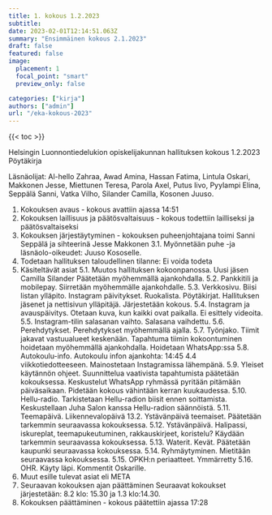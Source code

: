```yaml
---
title: 1. kokous 1.2.2023
subtitle: 
date: 2023-02-01T12:14:51.063Z
summary: "Ensimmäinen kokous 2.1.2023"
draft: false
featured: false
image:
  placement: 1
  focal_point: "smart"
  preview_only: false

categories: ["kirja"]
authors: ["admin"]
url: "/eka-kokous-2023"
---
```

{{< toc >}}

Helsingin Luonnontiedelukion opiskelijakunnan hallituksen kokous 1.2.2023
Pöytäkirja

Läsnäolijat:
Al-hello Zahraa, Awad Amina, Hassan Fatima, Lintula Oskari, Makkonen Jesse, Miettunen Teresa, Parola Axel, Putus Iivo, Pyylampi Elina, Seppälä Sanni, Vatka Vilho, Silander Camilla, Kosonen Juuso.

1. Kokouksen avaus - kokous avattiin ajassa 14:51
2. Kokouksen laillisuus ja päätösvaltaisuus - kokous todettiin lailliseksi ja
päätösvaltaiseksi
3. Kokouksen järjestäytyminen - kokouksen puheenjohtajana toimi Sanni Seppälä  ja sihteerinä Jesse Makkonen
	3.1. Myönnetään puhe -ja läsnäolo-oikeudet: Juuso Kososelle.
4. Todetaan hallituksen taloudellinen tilanne:  Ei voida todeta
5. Käsiteltävät asiat
	5.1. Muutos hallituksen kokoonpanossa.
		Uusi jäsen Camilla Silander
		Päätetään myöhemmällä ajankohdalla.
	5.2. Pankkitili ja mobilepay.
		Siirretään myöhemmälle ajankohdalle.
5.3. Verkkosivu.
		Biisi listan ylläpito.
		Instagram päivitykset.
		Ruokalista.
		Pöytäkirjat.
		Hallituksen jäsenet ja nettisivun ylläpitäjä.
		Järjestetään kokous. 
	5.4. Instagram ja avauspäivitys.
		Otetaan kuva, kun kaikki ovat paikalla.
		Ei esittely videoita.
	5.5. Instagram-tilin salasanan vaihto.
		Salasana vaihdettu.
	5.6. Perehdytykset.
		Perehdytykset myöhemmällä ajalla.
	5.7. Työnjako.
		Tiimit jakavat vastuualueet keskenään.
		Tapahtuma tiimin kokoontuminen hoidetaan myöhemmällä ajankohdalla.
		Hoidetaan WhatsApp:ssa
	5.8. Autokoulu-info.
		Autokoulu infon ajankohta: 14:45 4.4 viikkotiedotteeseen.
		Mainostetaan Instagramissa lähempänä.
	5.9. Yleiset käytännön ohjeet.
		Suunnittelua vaativista tapahtumista päätetään kokouksessa. 
		Keskustelut WhatsApp ryhmässä pyritään pitämään päiväsaikaan. 
		Pidetään kokous vähintään kerran kuukaudessa.
	5.10. Hellu-radio.
		Tarkistetaan Hellu-radion biisit ennen soittamista.
		Keskustellaan Juha Salon kanssa Hellu-radion säännöistä.
	5.11. Teemapäivä.
		Liikennevalopäivä 13.2. 
		Ystävänpäivä teemaiset.
		Päätetään tarkemmin seuraavassa kokouksessa.
	5.12. Ystävänpäivä.
		Halipassi, iskureplat, teemapukeutuminen, rakkauskirjeet, koristelu?
		Käydään tarkemmin seuraavassa kokouksessa.
	5.13. Waterit.
		Kevät.
		Päätetään kaupunki seuraavassa kokouksessa.
	5.14. Ryhmäytyminen.
		Mietitään seuraavassa kokouksessa.
	5.15. OPKH:n periaatteet. 
		Ymmärretty
	5.16. OHR.
		Käyty läpi. Kommentit Oskarille.
6. Muut esille tulevat asiat eli META
7. Seuraavan kokouksen ajan päättäminen 
Seuraavat kokoukset järjestetään: 8.2 klo: 15.30 ja 1.3 klo:14.30.
8. Kokouksen päättäminen - kokous päätettiin ajassa 17:28
